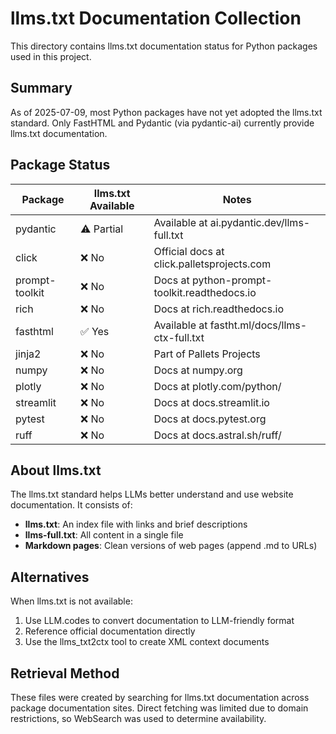 # llms.txt Documentation Collection

This directory contains llms.txt documentation status for Python packages used in this project.

## Summary

As of 2025-07-09, most Python packages have not yet adopted the llms.txt standard. Only FastHTML and Pydantic (via pydantic-ai) currently provide llms.txt documentation.

## Package Status

| Package | llms.txt Available | Notes |
|---------|-------------------|-------|
| pydantic | ⚠️ Partial | Available at ai.pydantic.dev/llms-full.txt |
| click | ❌ No | Official docs at click.palletsprojects.com |
| prompt-toolkit | ❌ No | Docs at python-prompt-toolkit.readthedocs.io |
| rich | ❌ No | Docs at rich.readthedocs.io |
| fasthtml | ✅ Yes | Available at fastht.ml/docs/llms-ctx-full.txt |
| jinja2 | ❌ No | Part of Pallets Projects |
| numpy | ❌ No | Docs at numpy.org |
| plotly | ❌ No | Docs at plotly.com/python/ |
| streamlit | ❌ No | Docs at docs.streamlit.io |
| pytest | ❌ No | Docs at docs.pytest.org |
| ruff | ❌ No | Docs at docs.astral.sh/ruff/ |

## About llms.txt

The llms.txt standard helps LLMs better understand and use website documentation. It consists of:
- **llms.txt**: An index file with links and brief descriptions
- **llms-full.txt**: All content in a single file
- **Markdown pages**: Clean versions of web pages (append .md to URLs)

## Alternatives

When llms.txt is not available:
1. Use LLM.codes to convert documentation to LLM-friendly format
2. Reference official documentation directly
3. Use the llms_txt2ctx tool to create XML context documents

## Retrieval Method

These files were created by searching for llms.txt documentation across package documentation sites. Direct fetching was limited due to domain restrictions, so WebSearch was used to determine availability.